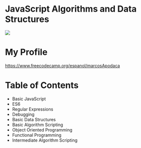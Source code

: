 # JavaScript Algorithms and Data Structures

<img src="https://design-style-guide.freecodecamp.org/downloads/fcc_primary_large.jpg">

# My Profile 
https://www.freecodecamp.org/espanol/marcosApodaca

# Table of Contents
<ul>
<li>Basic JavaScript</li>
<li>ES6</li>
<li>Regular Expressions</li>
<li>Debugging</li>
<li>Basic Data Structures</li>
<li>Basic Algorithm Scripting</li>
<li>Object Oriented Programming</li>
<li>Functional Programming</li>
<li>Intermediate Algorithm Scripting</li>
</ul>
